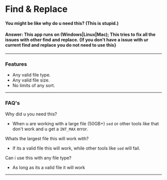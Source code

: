 # Find & Replace

#### You might be like why do u need this? (This is stupid.)
#### Answer: This app runs on (Windows|Linux|Mac); This tries to fix all the issues with other find and replace. {If you don't have a issue with ur current find and replace you do not need to use this}

---
### Features
- Any valid file type.
- Any valid file size.
- No limits of any sort.

---
### FAQ's
Why did u you need this?
- When u are working with a large file (50GB+) `sed` or other tools like that don't work and u get a `INT_MAX` error.

Whats the largest file this will work with?
- If its a valid file this will work, while other tools like `sed` will fail.

Can i use this with any file type?
- As long as its a valid file it will work

---
